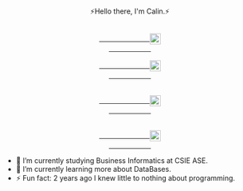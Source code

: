 <p align="center">⚡Hello there, I'm Calin.⚡</p>

<pre align="center">
          <a href="https://www.linkedin.com/in/chelceacalin/">
            <img align="center"  width="22px"  src="https://cdn.jsdelivr.net/npm/simple-icons@v3/icons/linkedin.svg" />
          </a>
          <a href="https://github.com/chelceacalin">
            <img align="center"  width="22px"  src="https://cdn.jsdelivr.net/npm/simple-icons@v3/icons/github.svg" />
          </a>

          <a href="https://www.instagram.com/chelceacalin/">
            <img align="center" width="22px"   src="https://cdn.jsdelivr.net/npm/simple-icons@v3/icons/instagram.svg" />
          </a>

          <a href="https://www.facebook.com/chelcea.calin/">
            <img align="center"  width="22px"  src="https://cdn.jsdelivr.net/npm/simple-icons@v3/icons/facebook.svg" />
          </a>
</pre>


- 🔭 I’m currently studying Business Informatics at CSIE ASE.
- 🌱 I’m currently learning more about DataBases.
- ⚡ Fun fact: 2 years ago I knew little to nothing about programming.

</div>





